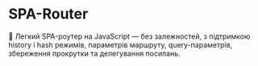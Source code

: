 # SPA-Router
 🧭 Легкий SPA-роутер на JavaScript — без залежностей, з підтримкою history і hash режимів, параметрів маршруту, query-параметрів, збереження прокрутки та делегування посилань.
